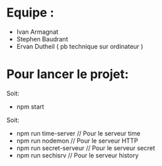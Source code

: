 # Equipe :

- Ivan Armagnat
- Stephen Baudrant
- Ervan Dutheil ( pb technique sur ordinateur )


# Pour lancer le projet: 

Soit:

- npm start

Soit:

- npm run time-server     // Pour le serveur time
- npm run nodemon         // Pour le serveur HTTP
- npm run secret-serveur  // Pour le serveur secret
- npm run sechisrv        // Pour le serveur history
